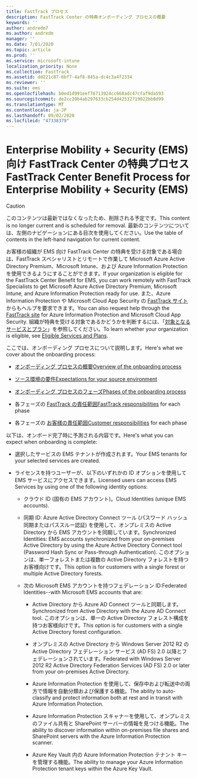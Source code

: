 ```yaml
---
title: FastTrack プロセス
description: FastTrack Center の特典オンボーディング プロセスの概要
keywords: ''
author: andredm7
ms.author: andredm
manager: ''
ms.date: 7/01/2020
ms.topic: article
ms.prod: ''
ms.service: microsoft-intune
localization_priority: None
ms.collection: FastTrack
ms.assetid: dd221c87-6bf7-4af8-845a-dc4c3a4f2334
ms.reviewer: ''
ms.suite: ems
ms.openlocfilehash: b0ed1d991eef76713924cc668adc47cfaf9da593
ms.sourcegitcommit: de2cc20b4ab297633cb254d42532719022bb8d99
ms.translationtype: MT
ms.contentlocale: ja-JP
ms.lasthandoff: 09/02/2020
ms.locfileid: "47338379"
---
```

# <a name="fasttrack-center-benefit-process-for-enterprise-mobility--security-ems"></a><span data-ttu-id="dc00a-103">Enterprise Mobility + Security (EMS) 向け FastTrack Center の特典プロセス</span><span class="sxs-lookup"><span data-stu-id="dc00a-103">FastTrack Center Benefit Process for Enterprise Mobility + Security (EMS)</span></span>

> [!CAUTION]
> <span data-ttu-id="dc00a-104">このコンテンツは最新ではなくなったため、削除される予定です。</span><span class="sxs-lookup"><span data-stu-id="dc00a-104">This content is no longer current and is scheduled for removal.</span></span> <span data-ttu-id="dc00a-105">最新のコンテンツについては、左側のナビゲーションにある目次を使用してください。</span><span class="sxs-lookup"><span data-stu-id="dc00a-105">Use the table of contents in the left-hand navigation for current content.</span></span>

<span data-ttu-id="dc00a-106">お客様の組織が EMS 向け FastTrack Center の特典を受ける対象である場合は、FastTrack スペシャリストとリモートで作業して Microsoft Azure Active Directory Premium、Microsoft Intune、および Azure Information Protection を使用できるようにすることができます。</span><span class="sxs-lookup"><span data-stu-id="dc00a-106">If your organization is eligible for the FastTrack Center Benefit for EMS, you can work remotely with FastTrack Specialists to get Microsoft Azure Active Directory Premium, Microsoft Intune, and Azure Information Protection ready for use.</span></span> <span data-ttu-id="dc00a-107">また、Azure Information Protection や Microsoft Cloud App Security の [FastTrack サイト](https://www.microsoft.com/fasttrack/microsoft-365/ems)からもヘルプを要求できます。</span><span class="sxs-lookup"><span data-stu-id="dc00a-107">You can also request help through the [FastTrack site](https://www.microsoft.com/fasttrack/microsoft-365/ems) for Azure Information Protection and Microsoft Cloud App Security.</span></span> <span data-ttu-id="dc00a-108">組織が特典を受ける対象であるかどうかを判断するには、「[対象となるサービスとプラン](M365-eligible-services-and-plans.md)」を参照してください。</span><span class="sxs-lookup"><span data-stu-id="dc00a-108">To learn whether your organization is eligible, see [Eligible Services and Plans](M365-eligible-services-and-plans.md).</span></span>


<span data-ttu-id="dc00a-109">ここでは、オンボーディング プロセスについて説明します。</span><span class="sxs-lookup"><span data-stu-id="dc00a-109">Here's what we cover about the onboarding process:</span></span>

-   [<span data-ttu-id="dc00a-110">オンボーディング プロセスの概要</span><span class="sxs-lookup"><span data-stu-id="dc00a-110">Overview of the onboarding process</span></span>](EMS-fasttrack-benefit-overview.md)

-   [<span data-ttu-id="dc00a-111">ソース環境の要件</span><span class="sxs-lookup"><span data-stu-id="dc00a-111">Expectations for your source environment</span></span>](EMS-source-environment-expectations.md)

-   [<span data-ttu-id="dc00a-112">オンボーディング プロセスのフェーズ</span><span class="sxs-lookup"><span data-stu-id="dc00a-112">Phases of the onboarding process</span></span>](EMS-onboarding-phases.md)

-   <span data-ttu-id="dc00a-113">各フェーズの [FastTrack の責任範囲](EMS-fasttrack-responsibilities.md)</span><span class="sxs-lookup"><span data-stu-id="dc00a-113">[FastTrack responsibilities](EMS-fasttrack-responsibilities.md) for each phase</span></span>

-   <span data-ttu-id="dc00a-114">各フェーズの [お客様の責任範囲](EMS-your-responsibilities.md)</span><span class="sxs-lookup"><span data-stu-id="dc00a-114">[Customer responsibilities](EMS-your-responsibilities.md) for each phase</span></span>

<span data-ttu-id="dc00a-115">以下は、オンボード完了時に予測される内容です。</span><span class="sxs-lookup"><span data-stu-id="dc00a-115">Here's what you can expect when onboarding is complete:</span></span>

-   <span data-ttu-id="dc00a-116">選択したサービスの EMS テナントが作成されます。</span><span class="sxs-lookup"><span data-stu-id="dc00a-116">Your EMS tenants for your selected services are created.</span></span>

-   <span data-ttu-id="dc00a-117">ライセンスを持つユーザーが、以下のいずれかの ID オプションを使用して EMS サービスにアクセスできます。</span><span class="sxs-lookup"><span data-stu-id="dc00a-117">Licensed users can access EMS Services by using one of the following identity options:</span></span>

    -   <span data-ttu-id="dc00a-118">クラウド ID (固有の EMS アカウント)。</span><span class="sxs-lookup"><span data-stu-id="dc00a-118">Cloud Identities (unique EMS accounts).</span></span>

    -   <span data-ttu-id="dc00a-119">同期 ID: Azure Active Directory Connect ツール (パスワード ハッシュ同期またはパススルー認証) を使用して、オンプレミスの Active Directory から EMS アカウントを同期しています。</span><span class="sxs-lookup"><span data-stu-id="dc00a-119">Synchronized Identities: EMS accounts synchronized from your on-premises Active Directory by using the Azure Active Directory Connect tool (Password Hash Sync or Pass-through Authentication).</span></span> <span data-ttu-id="dc00a-120">このオプションは、単一フォレストまたは複数の Active Directory フォレストを持つお客様向けです。</span><span class="sxs-lookup"><span data-stu-id="dc00a-120">This option is for customers with a single forest or multiple Active Directory forests.</span></span>

    -   <span data-ttu-id="dc00a-121">次の Microsoft EMS アカウントを持つフェデレーション ID:</span><span class="sxs-lookup"><span data-stu-id="dc00a-121">Federated Identities--with Microsoft EMS accounts that are:</span></span>

        -   <span data-ttu-id="dc00a-122">Active Directory から Azure AD Connect ツールと同期します。</span><span class="sxs-lookup"><span data-stu-id="dc00a-122">Synchronized from Active Directory with the Azure AD Connect tool.</span></span> <span data-ttu-id="dc00a-123">このオプションは、単一の Active Directory フォレスト構成を持つお客様向けです。</span><span class="sxs-lookup"><span data-stu-id="dc00a-123">This option is for customers with a single Active Directory forest configuration.</span></span>

        -   <span data-ttu-id="dc00a-124">オンプレミスの Active Directory から Windows Server 2012 R2 の Active Directory フェデレーション サービス (AD FS) 2.0 以降とフェデレーションされています。</span><span class="sxs-lookup"><span data-stu-id="dc00a-124">Federated with Windows Server 2012 R2 Active Directory Federation Services (AD FS) 2.0 or later from your on-premises Active Directory.</span></span>

        -   <span data-ttu-id="dc00a-125">Azure Information Protection を使用して、保存中および転送中の両方で情報を自動分類および保護する機能。</span><span class="sxs-lookup"><span data-stu-id="dc00a-125">The ability to auto-classify and protect information both at rest and in transit with Azure Information Protection.</span></span> 

        -   <span data-ttu-id="dc00a-126">Azure Information Protection スキャナーを使用して、オンプレミスのファイル共有と SharePoint サーバーの情報を見つける機能。</span><span class="sxs-lookup"><span data-stu-id="dc00a-126">The ability to discover information within on-premises file shares and SharePoint servers with the Azure Information Protection scanner.</span></span> 

        -   <span data-ttu-id="dc00a-127">Azure Key Vault 内の Azure Information Protection テナント キーを管理する機能。</span><span class="sxs-lookup"><span data-stu-id="dc00a-127">The ability to manage your Azure Information Protection tenant keys within the Azure Key Vault.</span></span> 


